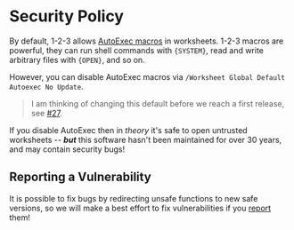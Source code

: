 # Security Policy

By default, 1-2-3 allows [AutoExec macros](https://github.com/taviso/123elf/wiki/Getting-Started#autoexec-macros)
in worksheets. 1-2-3 macros are powerful, they can run shell commands with `{SYSTEM}`, read and write
arbitrary files with `{OPEN}`, and so on.

However, you can disable AutoExec macros via `/Worksheet Global Default Autoexec No Update`.

> I am thinking of changing this default before we reach a first release, see [#27](https://github.com/taviso/123elf/issues/27).

If you disable AutoExec then in *theory* it's safe to open untrusted
worksheets -- ***but*** this software hasn't been maintained for over 30 years,
and may contain security bugs!

## Reporting a Vulnerability

It is possible to fix bugs by redirecting unsafe functions to new safe versions, so we will
make a best effort to fix vulnerabilities if you [report](https://github.com/taviso/123elf/issues/new)
them!

